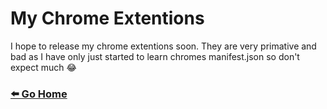 # My Chrome Extentions

I hope to release my chrome extentions soon. They are very primative and bad as I have only just started to learn chromes manifest.json so don't expect much 😂

### [⬅️ Go Home](https://flvffywvffy.github.io)
